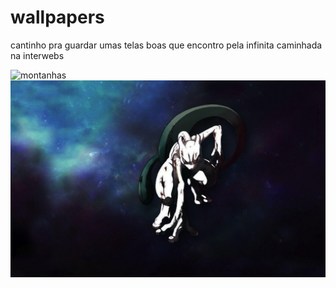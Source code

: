 # wallpapers
cantinho pra guardar umas telas boas que encontro pela infinita caminhada na interwebs

![montanhas]('/home/matdomis/github/wallpapers/ntp-8.jpg')
![mewtwo](https://raw.githubusercontent.com/matdomis/wallpapers/main/mewtwo.jpg?token=AIPM7UCWBPJLIFHIJU5GEUDATM2HK)